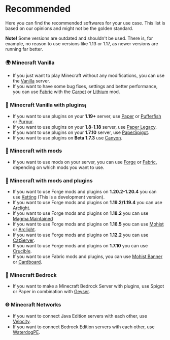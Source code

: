 # Recommended
Here you can find the recommended softwares for your use case. This list is based on our opinions and might not be the golden standard.

**Note!** Some versions are outdated and shouldn't be used. There is, for example, no reason to use versions like 1.13 or 1.17, as newer versions are running far better.

### 🌍 Minecraft Vanilla
- If you just want to play Minecraft without any modifications, you can use the [Vanilla](java/VANILLA.md#-vanilla-minecraft) server. 
- If you want to have some bug fixes, settings and better performance, you can use [Fabric](java/MODS.md#-fabric) with the [Carpet](https://www.curseforge.com/minecraft/mc-mods/carpet) or [Lithium](https://www.curseforge.com/minecraft/mc-mods/lithium) mod.

### 🚰 Minecraft Vanilla with plugins¡
- If you want to use plugins on your **1.19+** server, use [Paper](java/PLUGINS.md#-paper) or [Pufferfish](java/PLUGINS.md#-pufferfish) or [Purpur](java/PLUGINS.md#-purpur).
- If you want to use plugins on your **1.8-1.18** server, use [Paper Legacy](java/PLUGINS.md#-paper).
- If you want to use plugins on your **1.7.10** server, use [PaperSpigot](java/PLUGINS.md#-paper).
- If you want to use plugins on **Beta 1.7.3** use [Canyon](java/PLUGINS.md#-canyon).

### 🔨 Minecraft with mods
- If you want to use mods on your server, you can use [Forge](java/MODS.md#-forge) or [Fabric](java/MODS.md#-fabric), depending on which mods you want to use.  

### 🔶 Minecraft with mods and plugins
- If you want to use Forge mods and plugins on **1.20.2-1.20.4** you can use [Ketting](java/MODS+PLUGINS.md#-ketting) (This is a development version).
- If you want to use Forge mods and plugins on **1.19.2/1.19.4** you can use [Arclight](java/MODS+PLUGINS.md#-arclight).
- If you want to use Forge mods and plugins on **1.18.2** you can use [Magma Maintained](java/MODS+PLUGINS.md#-magma-maintained)
- If you want to use Forge mods and plugins on **1.16.5** you can use [Mohist](java/MODS+PLUGINS.md#-mohist) or [Arclight](java/MODS+PLUGINS.md#-arclight).
- If you want to use Forge mods and plugins on **1.12.2** you can use [CatServer](java/MODS+PLUGINS.md#-catserver).
- If you want to use Forge mods and plugins on **1.7.10** you can use [Crucible](java/MODS+PLUGINS.md#-crucible).
- If you want to use Fabric mods and plugins, you can use [Mohist Banner](java/MODS+PLUGINS.md#-banner) or [Cardboard](java/MODS+PLUGINS.md#-cardboard-bukkit-for-fabric).

### 📙 Minecraft Bedrock
- If you want to make a Minecraft Bedrock Server with plugins, use Spigot or Paper in combination with [Geyser](OTHERS.md#-geysermc).

### 🌐 Minecraft Networks
- If you want to connect Java Edition servers with each other, use [Velocity](java/PROXIES.md#-velocity).
- If you want to connect Bedrock Edition servers with each other, use [WaterdogPE](bedrock/PROXIES.md#-waterdogpe).
